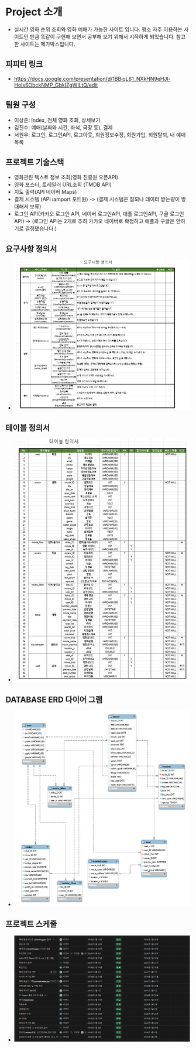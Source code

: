 # Project 소개
- 실시간 영화 순위 조회와 영화 예매가 가능한 사이트 입니다.
평소 자주 이용하는 사이트인 만큼  똑같이 구현해 보면서 공부해 보기 위해서 시작하게 되었습니다. 참고한 사이트는 메가박스입니다.
## 피피티 링크
- https://docs.google.com/presentation/d/1BBiqL61_NXkHN9eHJl-HolsSObckNMP_GbklZgWILtQ/edit

## 팀원 구성
- 이상준: Index, 전체 영화 조회, 상세보기
- 김진수: 예매(날짜와 시간, 좌석, 극장 등), 결제
- 서원우: 로그인, 로그인API, 로그아웃, 회원정보수정, 회원가입, 회원탈퇴, 내 예매목록

## 프로젝트 기술스택
- 영화관랸 텍스트 정보 조회(영화 진흥원 오픈API)
- 영화 포스터, 트레일러 URL조회 (TMDB API)
- 지도 출력(API 네이버 Maps)
- 결제 시스템 (API iamport 포트원) -> (결제 시스템은 잘되나 데이터 받는량이 방대해서 보류)
- 로그인 API(카카오 로그인 API, 네이버 로그인API, 애플 로그인API, 구글 로그인API) -> (로그인 API는 2개로 추려 카카오 네이버로 확정하고 애플과 구글은 안하기로 결정됐습니다.)
## 요구사항 정의서
- ![MovieProject/요구사항 정의서.png](https://github.com/SJL0616/MovieProject/blob/aba94961e065cc9b413c56c28568a6393e0c4232/%EC%9A%94%EA%B5%AC%EC%82%AC%ED%95%AD%20%EC%A0%95%EC%9D%98%EC%84%9C.png)
## 테이블 정의서
- ![테이블 정의서](https://github.com/SJL0616/MovieProject/blob/187416183828d7dda777d28f80f6bc361a9138ba/%ED%85%8C%EC%9D%B4%EB%B8%94%20%EC%A0%95%EC%9D%98%EC%84%9C.jpeg)
## DATABASE ERD 다이어 그램
- ![ERD](https://github.com/SJL0616/MovieProject/blob/0db60cb21dcd1043f7212450f25dbfd46d2256ec/%EC%8A%A4%ED%81%AC%EB%A6%B0%EC%83%B7_8-3-2024_164043_.jpeg)
## 프로젝트 스케줄
- ![스케줄](https://github.com/SJL0616/MovieProject/blob/9312775f06ab11b5815653ea2db11be3fea8edd6/%ED%94%84%EB%A1%9C%EC%A0%9D%ED%8A%B8%20%EC%8A%A4%EC%BC%80%EC%A4%84.png)
